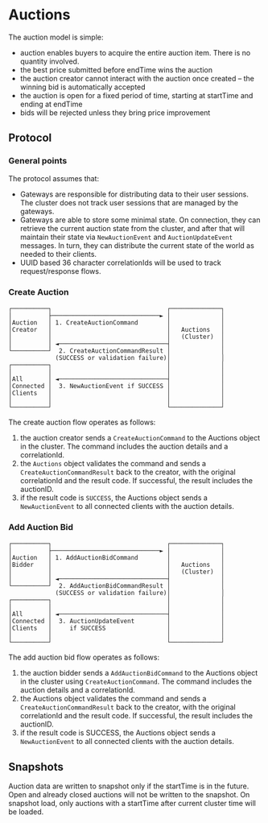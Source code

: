 # Auctions

The auction model is simple:

- auction enables buyers to acquire the entire auction item. There is no quantity involved.
- the best price submitted before endTime wins the auction
- the auction creator cannot interact with the auction once created – the winning bid is automatically accepted
- the auction is open for a fixed period of time, starting at startTime and ending at endTime
- bids will be rejected unless they bring price improvement

## Protocol

### General points

The protocol assumes that:

- Gateways are responsible for distributing data to their user sessions. The cluster does not track user sessions that are managed by the gateways. 
- Gateways are able to store some minimal state. On connection, they can retrieve the current auction state from the cluster, and after that will maintain their state via `NewAuctionEvent` and `AuctionUpdateEvent` messages. In turn, they can distribute the current state of the world as needed to their clients.
- UUID based 36 character correlationIds will be used to track request/response flows.

### Create Auction

```
┌──────────┐                                ┌──────────────┐
│          ├──────────────────────────────► │              │
│Auction   │ 1. CreateAuctionCommand        │              │
│Creator   │                                │   Auctions   │
│          │                                │   (Cluster)  │
│          │ ◄──────────────────────────────┤              │
└──────────┘  2. CreateAuctionCommandResult │              │
             (SUCCESS or validation failure)│              │
┌──────────┐                                │              │
│          │                                │              │
│All       │ ◄──────────────────────────────┤              │
│Connected │  3. NewAuctionEvent if SUCCESS │              │
│Clients   │                                │              │
│          │                                │              │
└──────────┘                                └──────────────┘
```

The create auction flow operates as follows:

1. the auction creator sends a `CreateAuctionCommand` to the Auctions object in the cluster. The command includes the auction details and a correlationId.
2. the `Auctions` object validates the command and sends a `CreateAuctionCommandResult` back to the creator, with the original correlationId and the result code. If successful, the result includes the auctionID.
3. if the result code is `SUCCESS`, the Auctions object sends a `NewAuctionEvent` to all connected clients with the auction details.

### Add Auction Bid

```
┌──────────┐                                ┌──────────────┐
│          ├──────────────────────────────► │              │
│Auction   │ 1. AddAuctionBidCommand        │              │
│Bidder    │                                │   Auctions   │
│          │                                │   (Cluster)  │
│          │ ◄──────────────────────────────┤              │
└──────────┘  2. AddAuctionBidCommandResult │              │
             (SUCCESS or validation failure)│              │
┌──────────┐                                │              │
│          │                                │              │
│All       │ ◄──────────────────────────────┤              │
│Connected │  3. AuctionUpdateEvent         │              │
│Clients   │     if SUCCESS                 │              │
│          │                                │              │
└──────────┘                                └──────────────┘
```


The add auction bid flow operates as follows:

1. the auction bidder sends a `AddAuctionBidCommand` to the Auctions object in the cluster using `CreateAuctionCommand`. The command includes the auction details and a correlationId.
2. the Auctions object validates the command and sends a `CreateAuctionCommandResult` back to the creator, with the original correlationId and the result code. If successful, the result includes the auctionID.
3. if the result code is SUCCESS, the Auctions object sends a `NewAuctionEvent` to all connected clients with the auction details.


## Snapshots

Auction data are written to snapshot only if the startTime is in the future.
Open and already closed auctions will not be written to the snapshot.
On snapshot load, only auctions with a startTime after current cluster time will be loaded.